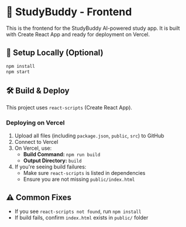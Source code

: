 # 📘 StudyBuddy - Frontend

This is the frontend for the StudyBuddy AI-powered study app. It is built with Create React App and ready for deployment on Vercel.

## 🔧 Setup Locally (Optional)
```bash
npm install
npm start
```

## 🛠 Build & Deploy
This project uses `react-scripts` (Create React App).

### Deploying on Vercel
1. Upload all files (including `package.json`, `public`, `src`) to GitHub
2. Connect to Vercel
3. On Vercel, use:
   - **Build Command:** `npm run build`
   - **Output Directory:** `build`
4. If you're seeing build failures:
   - Make sure `react-scripts` is listed in dependencies
   - Ensure you are not missing `public/index.html`

## ⚠️ Common Fixes
- If you see `react-scripts not found`, run `npm install`
- If build fails, confirm `index.html` exists in `public/` folder
